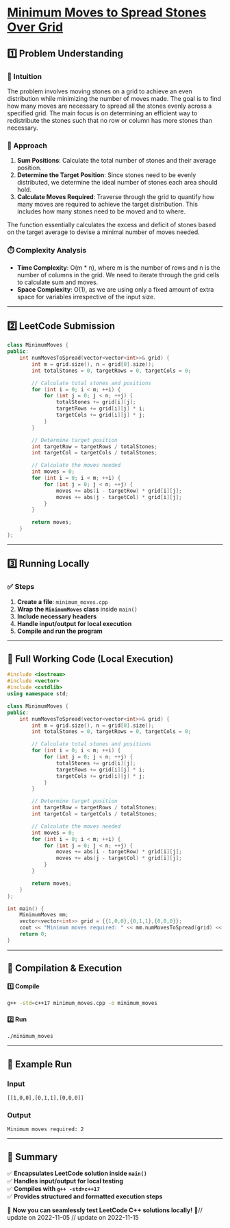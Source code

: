 # **[Minimum Moves to Spread Stones Over Grid](https://leetcode.com/problems/minimum-moves-to-spread-stones-over-grid/description/)**  

## **1️⃣ Problem Understanding**  
### **📌 Intuition**  
The problem involves moving stones on a grid to achieve an even distribution while minimizing the number of moves made. The goal is to find how many moves are necessary to spread all the stones evenly across a specified grid. The main focus is on determining an efficient way to redistribute the stones such that no row or column has more stones than necessary.

### **🚀 Approach**  
1. **Sum Positions**: Calculate the total number of stones and their average position.
2. **Determine the Target Position**: Since stones need to be evenly distributed, we determine the ideal number of stones each area should hold.
3. **Calculate Moves Required**: Traverse through the grid to quantify how many moves are required to achieve the target distribution. This includes how many stones need to be moved and to where.

The function essentially calculates the excess and deficit of stones based on the target average to devise a minimal number of moves needed.

### **⏱️ Complexity Analysis**  
- **Time Complexity**: O(m * n), where m is the number of rows and n is the number of columns in the grid. We need to iterate through the grid cells to calculate sum and moves.
- **Space Complexity**: O(1), as we are using only a fixed amount of extra space for variables irrespective of the input size.

---  

## **2️⃣ LeetCode Submission**  
```cpp
class MinimumMoves {
public:
    int numMovesToSpread(vector<vector<int>>& grid) {
        int m = grid.size(), n = grid[0].size();
        int totalStones = 0, targetRows = 0, targetCols = 0;

        // Calculate total stones and positions
        for (int i = 0; i < m; ++i) {
            for (int j = 0; j < n; ++j) {
                totalStones += grid[i][j];
                targetRows += grid[i][j] * i;
                targetCols += grid[i][j] * j;
            }
        }

        // Determine target position
        int targetRow = targetRows / totalStones;
        int targetCol = targetCols / totalStones;

        // Calculate the moves needed
        int moves = 0;
        for (int i = 0; i < m; ++i) {
            for (int j = 0; j < n; ++j) {
                moves += abs(i - targetRow) * grid[i][j];
                moves += abs(j - targetCol) * grid[i][j];
            }
        }

        return moves;
    }
};  
```  

---  

## **3️⃣ Running Locally**  
### **✅ Steps**  
1. **Create a file**: `minimum_moves.cpp`  
2. **Wrap the `MinimumMoves` class** inside `main()`  
3. **Include necessary headers**  
4. **Handle input/output for local execution**  
5. **Compile and run the program**  

---  

## **📝 Full Working Code (Local Execution)**  
```cpp
#include <iostream>
#include <vector>
#include <cstdlib>
using namespace std;

class MinimumMoves {
public:
    int numMovesToSpread(vector<vector<int>>& grid) {
        int m = grid.size(), n = grid[0].size();
        int totalStones = 0, targetRows = 0, targetCols = 0;

        // Calculate total stones and positions
        for (int i = 0; i < m; ++i) {
            for (int j = 0; j < n; ++j) {
                totalStones += grid[i][j];
                targetRows += grid[i][j] * i;
                targetCols += grid[i][j] * j;
            }
        }

        // Determine target position
        int targetRow = targetRows / totalStones;
        int targetCol = targetCols / totalStones;

        // Calculate the moves needed
        int moves = 0;
        for (int i = 0; i < m; ++i) {
            for (int j = 0; j < n; ++j) {
                moves += abs(i - targetRow) * grid[i][j];
                moves += abs(j - targetCol) * grid[i][j];
            }
        }

        return moves;
    }
};

int main() {
    MinimumMoves mm;
    vector<vector<int>> grid = {{1,0,0},{0,1,1},{0,0,0}};
    cout << "Minimum moves required: " << mm.numMovesToSpread(grid) << endl;
    return 0;
}  
```  

---  

## **🔧 Compilation & Execution**  
#### **1️⃣ Compile**  
```bash
g++ -std=c++17 minimum_moves.cpp -o minimum_moves
```  

#### **2️⃣ Run**  
```bash
./minimum_moves
```  

---  

## **🎯 Example Run**  
### **Input**  
```
[[1,0,0],[0,1,1],[0,0,0]]
```  
### **Output**  
```
Minimum moves required: 2
```  

---  

## **📌 Summary**  
✅ **Encapsulates LeetCode solution inside `main()`**  
✅ **Handles input/output for local testing**  
✅ **Compiles with `g++ -std=c++17`**  
✅ **Provides structured and formatted execution steps**  

🚀 **Now you can seamlessly test LeetCode C++ solutions locally!** 🚀// update on 2022-11-05
// update on 2022-11-15
